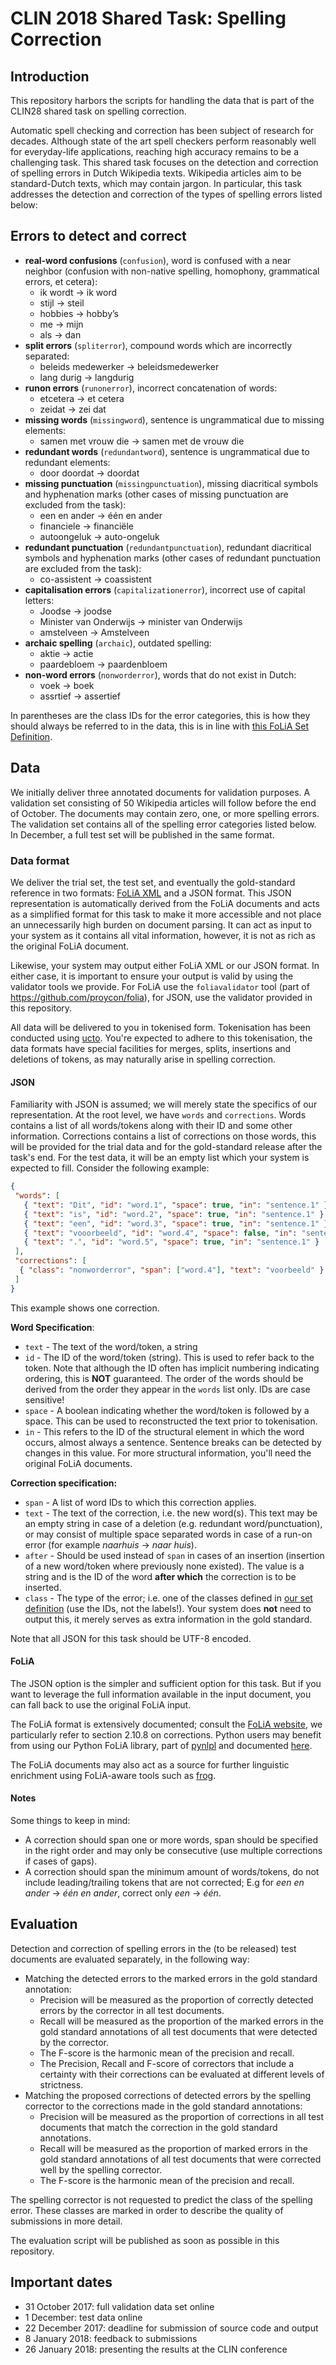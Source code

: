 # CLIN 2018 Shared Task: Spelling Correction

## Introduction

This repository harbors the scripts for handling the data that is part of the CLIN28 shared task on spelling correction.

Automatic spell checking and correction has been subject of research for decades. Although state of the art spell checkers perform reasonably well for everyday-life applications, reaching high accuracy remains to be a challenging task. This shared task focuses on the detection and correction of spelling errors in Dutch Wikipedia texts. Wikipedia articles aim to be standard-Dutch texts, which may contain jargon. In particular, this task addresses the detection and correction of the types of spelling errors listed below:

## Errors to detect and correct

* **real-word confusions** (``confusion``), word is confused with a near neighbor (confusion with non-native spelling, homophony, grammatical errors, et cetera):
  * ik wordt → ik word
  * stijl → steil
  * hobbies → hobby’s
  * me → mijn
  * als → dan
* **split errors** (``spliterror``), compound words which are incorrectly separated:
  * beleids medewerker → beleidsmedewerker
  * lang durig → langdurig
* **runon errors** (``runonerror``), incorrect concatenation of words:
  * etcetera → et cetera
  * zeidat → zei dat
* **missing words** (``missingword``), sentence is ungrammatical due to missing elements:
  * samen met vrouw die → samen met de vrouw die
* **redundant words** (``redundantword``), sentence is ungrammatical due to redundant elements:
  * door doordat → doordat
* **missing punctuation** (``missingpunctuation``), missing diacritical symbols and hyphenation marks (other cases of missing punctuation are excluded from the task):
  * een en ander → één en ander
  * financiele → financiële
  * autoongeluk → auto-ongeluk
* **redundant punctuation** (``redundantpunctuation``), redundant diacritical symbols and hyphenation marks (other cases of redundant punctuation are excluded from the task):
  * co-assistent → coassistent
* **capitalisation errors** (``capitalizationerror``), incorrect use of capital letters:
  * Joodse → joodse
  * Minister van Onderwijs → minister van Onderwijs
  * amstelveen → Amstelveen
* **archaic spelling** (``archaic``), outdated spelling:
  *	aktie → actie
  * paardebloem → paardenbloem
* **non-word errors** (``nonworderror``), words that do not exist in Dutch:
  * voek → boek
  * assrtief → assertief

In parentheses are the class IDs for the error categories, this is how they should always be referred to in the data,
this is in line with [this FoLiA Set Definition](https://github.com/proycon/folia/blob/master/setdefinitions/spellingcorrection.foliaset.xml).

## Data

We initially deliver three annotated documents for validation purposes. A validation set consisting of 50 Wikipedia articles will follow before the end of October. The documents may contain zero, one, or more spelling errors. The validation set contains all of the spelling error categories listed below. In December, a full test set will be published in the same format.

### Data format

We deliver the trial set, the test set, and eventually the gold-standard reference in two formats: [FoLiA
XML](https://proycon.github.io/folia) and a JSON format. This JSON representation is automatically derived from the
FoLiA documents and acts as a simplified format for this task to make it more accessible and not place an unnecessarily
high burden on document parsing. It can act as input to your system as it contains all vital information, however, it is
not as rich as the original FoLiA document.

Likewise, your system may output either FoLiA XML or our JSON format. In either case, it is important to ensure your
output is valid by using the validator tools we provide. For FoLiA use the ``foliavalidator`` tool (part of
https://github.com/proycon/folia), for JSON, use the validator provided in this repository.

All data will be delivered to you in tokenised form. Tokenisation has been conducted using
[ucto](https://languagemachines.github.io/ucto). You're expected to adhere to this tokenisation, the data formats have
special facilities for merges, splits, insertions and deletions of tokens, as may naturally arise in spelling
correction.

#### JSON

Familiarity with JSON is assumed; we will merely state the specifics of our representation. At the root level, we have
``words`` and ``corrections``. Words contains a list of all words/tokens along with their ID and some other information.
Corrections contains a list of corrections on those words, this will be provided for the trial data and for the
gold-standard release after the task's end. For the test data, it will be an empty list which your system is expected to
fill. Consider the following example:

```json
{
 "words": [
   { "text": "Dit", "id": "word.1", "space": true, "in": "sentence.1" },
   { "text": "is", "id": "word.2", "space": true, "in": "sentence.1" },
   { "text": "een", "id": "word.3", "space": true, "in": "sentence.1" },
   { "text": "vooorbeeld", "id": "word.4", "space": false, "in": "sentence.1" },
   { "text": ".", "id": "word.5", "space": true, "in": "sentence.1" }
 ],
 "corrections": [
  { "class": "nonworderror", "span": ["word.4"], "text": "voorbeeld" }
 ]
}
```

This example shows one correction.

**Word Specification**:
* ``text`` - The text of the word/token, a string
* ``id`` - The ID of the word/token (string). This is used to refer back to the token. Note that although the ID often has implicit numbering indicating ordering, this is **NOT** guaranteed. The order of the words should be derived from the order they appear in the ``words`` list only. IDs are case sensitive!
* ``space`` - A boolean indicating whether the word/token is followed by a space. This can be used to reconstructed the
  text prior to tokenisation.
* ``in`` - This refers to the ID of the structural element in which the word occurs, almost always a sentence. Sentence
  breaks can be detected by changes in this value. For more structural information, you'll need the original FoLiA
  documents.

**Correction specification:**
* ``span`` - A list of word IDs to which this correction applies.
* ``text`` - The text of the correction, i.e. the new word(s). This text may be an empty string in case of a deletion
  (e.g. redundant word/punctuation), or may consist of multiple space separated words in case of a run-on
  error (for example *naarhuis* -> *naar huis*).
* ``after`` - Should be used instead of ``span`` in cases of an insertion (insertion of a new word/token where
  previously none existed). The value is a string and is the ID of the word **after which** the correction is to be
  inserted.
* ``class`` - The type of the error; i.e. one of the classes defined in [our set definition](https://github.com/proycon/folia/blob/master/setdefinitions/spellingcorrection.foliaset.xml) (use the IDs, not the labels!). Your system does **not** need to output this, it merely serves as extra information in the gold standard.

Note that all JSON for this task should be UTF-8 encoded.

#### FoLiA

The JSON option is the simpler and sufficient option for this task. But if you want to leverage the full
information available in the input document, you can fall back to use the original FoLiA input.

The FoLiA format is extensively documented; consult the [FoLiA website](https://proycon.github.io/folia), we
particularly refer to section 2.10.8 on corrections. Python
users may benefit from using our Python FoLiA library, part of [pynlpl](https://github.com/proycon/pynlpl) and
documented [here](http://pynlpl.readthedocs.io/en/latest/folia.html).

The FoLiA documents may also act as a source for further linguistic enrichment using FoLiA-aware tools such as
[frog](https://languagemachines.github.io/frog).

#### Notes

Some things to keep in mind:
* A correction should span one or more words, span should be specified in the right order and may only be consecutive (use multiple corrections if cases of gaps).
* A correction should span the minimum amount of words/tokens, do not include leading/trailing tokens that are not corrected; E.g for *een en ander* → *één en ander*, correct only *een* → *één*.

## Evaluation

Detection and correction of spelling errors in the (to be released) test documents are evaluated separately, in the following way:
* Matching the detected errors to the marked errors in the gold standard annotation:
  * Precision will be measured as the proportion of correctly detected errors by the corrector in all test documents.
  * Recall will be measured as the proportion of the marked errors in the gold standard annotations of all test documents that were detected by the corrector.
  * The F-score is the harmonic mean of the precision and recall.
  * The Precision, Recall and F-score of correctors that include a certainty with their corrections can be evaluated at different levels of strictness.
* Matching the proposed corrections of detected errors by the spelling corrector to the corrections made in the gold standard annotations:
  * Precision will be measured as the proportion of corrections in all test documents that match the correction in the gold standard annotations.
  * Recall will be measured as the proportion of marked errors in the gold standard annotations of all test documents that were corrected well by the spelling corrector.
  * The F-score is the harmonic mean of the precision and recall.

The spelling corrector is not requested to predict the class of the spelling error. These classes are marked in order to describe the quality of submissions in more detail.

The evaluation script will be published as soon as possible in this repository.

## Important dates

* 31 October 2017: full validation data set online
* 1 December: test data online
* 22 December 2017: deadline for submission of source code and output
* 8 January 2018: feedback to submissions
* 26 January 2018: presenting the results at the CLIN conference
